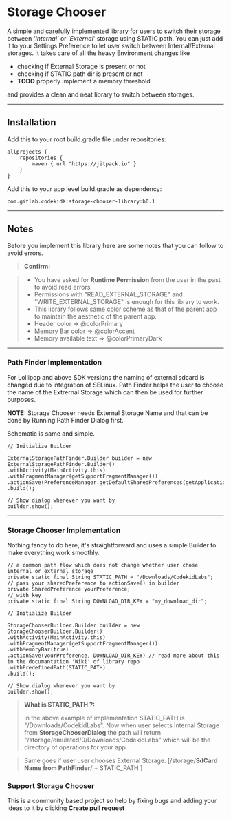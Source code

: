 Storage Chooser
===================


A simple and carefully implemented library for users to switch their storage between *'Internal'* or *'External*' storage using STATIC path. You can just add it to your Settings Preference to let user switch between Internal/External storages. It takes care of all the heavy Environment changes like 

 - checking if External Storage is present or not
 - checking if STATIC path dir is present or not
 - **TODO** properly implement a memory threshold

and provides a clean and neat library to switch between storages.

----------

Installation
-------------

Add this to your root build.gradle file under repositories:

    allprojects {
		repositories {
			maven { url "https://jitpack.io" }
		}
	}

Add this to your app level build.gradle as dependency:

    com.gitlab.codekidX:storage-chooser-library:b0.1

----------
Notes
-------------

Before you implement this library here are some notes that you can follow to avoid errors.

> **Confirm:**

> - You have asked for **Runtime Permission** from the user in the past to avoid read errors.
> - Permissions with "READ_EXTERNAL_STORAGE" and "WRITE_EXTERNAL_STORAGE" is enough for this library to work.
> - This library follows same color scheme as that of the parent app to maintain the aesthetic of the parent app.
> - Header color =>  @colorPrimary
> - Memory Bar color => @colorAccent
> - Memory available text => @colorPrimaryDark

----------


### Path Finder Implementation

For Lollipop and above SDK versions the naming of external sdcard is changed due to integration of SELinux. Path Finder helps the user to choose the name of the Extrernal Storage which can then be used for further purposes. 

**NOTE:** Storage Chooser needs External Storage Name and that can be done by Running Path Finder Dialog first. 

Schematic is same and simple.

```
// Initialize Builder

ExternalStoragePathFinder.Builder builder = new ExternalStoragePathFinder.Builder()
.withActivity(MainActivity.this)
.withFragmentManager(getSupportFragmentManager())
.actionSave(PreferenceManager.getDefaultSharedPreferences(getApplicationContext()))
.build();

// Show dialog whenever you want by
builder.show();
```

-------

### Storage Chooser Implementation

Nothing fancy to do here, it's straightforward and uses a simple Builder to make everything work smoothly.

```
// a common path flow which does not change whether user chose internal or external storage
private static final String STATIC_PATH = "/Downloads/CodekidLabs";
// pass your sharedPreference to actionSave() in builder
private SharedPreference yourPreference;
// with key
private static final String DOWNLOAD_DIR_KEY = "my_download_dir";

// Initialize Builder

StorageChooserBuilder.Builder builder = new StorageChooserBuilder.Builder()
.withActivity(MainActivity.this)
.withFragmentManager(getSupportFragmentManager())
.withMemoryBar(true)
.actionSave(yourPreference, DOWNLOAD_DIR_KEY) // read more about this in the documantation 'Wiki' of library repo
.withPredefinedPath(STATIC_PATH)
.build();

// Show dialog whenever you want by
builder.show();
```


> **What is STATIC_PATH ?:** 
> 
> In the above example of implementation STATIC_PATH is "/Downloads/CodekidLabs". Now when user selects Internal Storage from **StorageChooserDialog** the path will return "/storage/emulated/0/Downloads/CodekidLabs" which will be the directory of operations for your app.

> Same goes if user user chooses External Storage. [/storage/**SdCard Name from PathFinder**/ + STATIC_PATH ]




### Support Storage Chooser

This is a community based project so help by fixing bugs and adding your ideas to it by clicking **Create pull request**